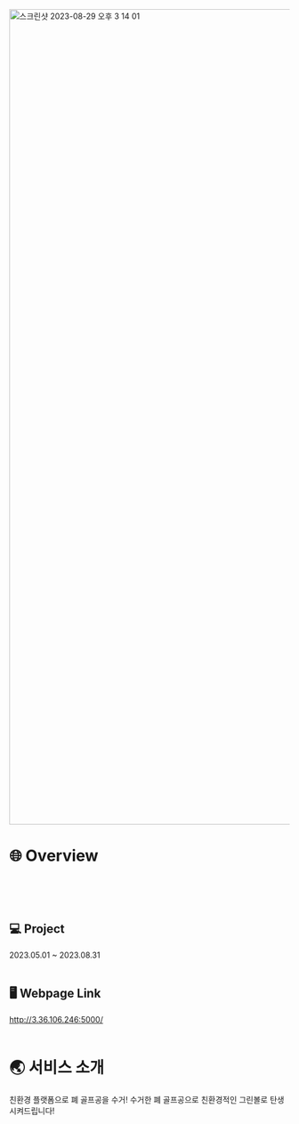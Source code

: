 <img width="1466" alt="스크린샷 2023-08-29 오후 3 14 01" src="https://github.com/jjunseokk/OursCollectingBalls/assets/87737169/6fc055b5-5764-4ee1-b01a-156312c6d6fb">

# 🌐 Overview
<br/>
<br/>
<br/>

## 💻 Project
2023.05.01 ~ 2023.08.31
<br/>
<br/>

## 🖥️ Webpage Link
http://3.36.106.246:5000/
<br/>
<br/>

# 🌏 서비스 소개
친환경 플랫폼으로 폐 골프공을 수거! 수거한 폐 골프공으로 친환경적인 그린볼로 탄생시켜드립니다!


